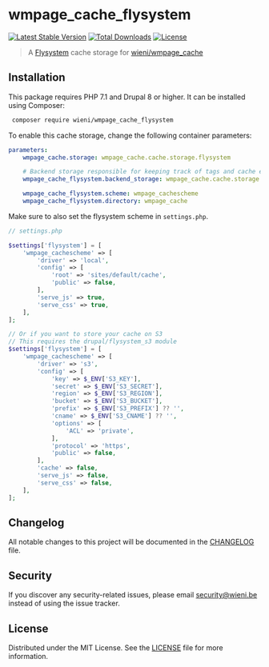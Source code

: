wmpage_cache_flysystem
======================

[![Latest Stable Version](https://poser.pugx.org/wieni/wmpage_cache_flysystem/v/stable)](https://packagist.org/packages/wieni/wmpage_cache_flysystem)
[![Total Downloads](https://poser.pugx.org/wieni/wmpage_cache_flysystem/downloads)](https://packagist.org/packages/wieni/wmpage_cache_flysystem)
[![License](https://poser.pugx.org/wieni/wmpage_cache_flysystem/license)](https://packagist.org/packages/wieni/wmpage_cache_flysystem)

> A [Flysystem](https://flysystem.thephpleague.com) cache storage for [wieni/wmpage_cache](https://github.com/wieni/wmpage_cache)

## Installation

This package requires PHP 7.1 and Drupal 8 or higher. It can be
installed using Composer:

```bash
 composer require wieni/wmpage_cache_flysystem
```

To enable this cache storage, change the following container parameters:
```yaml
parameters:
    wmpage_cache.storage: wmpage_cache.cache.storage.flysystem

    # Backend storage responsible for keeping track of tags and cache entries
    wmpage_cache_flysystem.backend_storage: wmpage_cache.cache.storage.mysql

    wmpage_cache_flysystem.scheme: wmpage_cachescheme
    wmpage_cache_flysystem.directory: wmpage_cache
```

Make sure to also set the flysystem scheme in `settings.php`.

```php
// settings.php

$settings['flysystem'] = [
    'wmpage_cachescheme' => [
        'driver' => 'local',
        'config' => [
            'root' => 'sites/default/cache',
            'public' => false,
        ],
        'serve_js' => true,
        'serve_css' => true,
    ],
];

// Or if you want to store your cache on S3
// This requires the drupal/flysystem_s3 module
$settings['flysystem'] = [
    'wmpage_cachescheme' => [
        'driver' => 's3',
        'config' => [
            'key' => $_ENV['S3_KEY'],
            'secret' => $_ENV['S3_SECRET'],
            'region' => $_ENV['S3_REGION'],
            'bucket' => $_ENV['S3_BUCKET'],
            'prefix' => $_ENV['S3_PREFIX'] ?? '',
            'cname' => $_ENV['S3_CNAME'] ?? '',
            'options' => [
                'ACL' => 'private',
            ],
            'protocol' => 'https',
            'public' => false,
        ],
        'cache' => false,
        'serve_js' => false,
        'serve_css' => false,
    ],
];
```

## Changelog
All notable changes to this project will be documented in the
[CHANGELOG](CHANGELOG.md) file.

## Security
If you discover any security-related issues, please email
[security@wieni.be](mailto:security@wieni.be) instead of using the issue
tracker.

## License
Distributed under the MIT License. See the [LICENSE](LICENSE) file
for more information.
